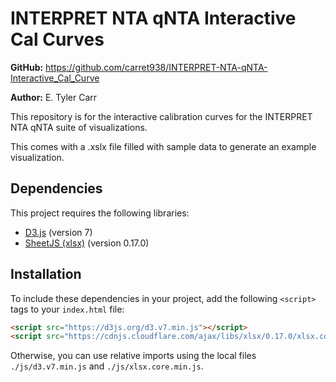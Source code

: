 # INTERPRET NTA qNTA Interactive Cal Curves

**GitHub:** <https://github.com/carret938/INTERPRET-NTA-qNTA-Interactive_Cal_Curve>

**Author:** E. Tyler Carr

This repository is for the interactive calibration curves for the INTERPRET NTA qNTA suite of visualizations.

This comes with a .xslx file filled with sample data to generate an example visualization.

## Dependencies

This project requires the following libraries:

- [D3.js](https://d3js.org/) (version 7)
- [SheetJS (xlsx)](https://sheetjs.com/) (version 0.17.0)

## Installation

To include these dependencies in your project, add the following `<script>` tags to your `index.html` file:

```html
<script src="https://d3js.org/d3.v7.min.js"></script>
<script src="https://cdnjs.cloudflare.com/ajax/libs/xlsx/0.17.0/xlsx.core.min.js"></script>
```

Otherwise, you can use relative imports using the local files `./js/d3.v7.min.js` and `./js/xlsx.core.min.js`.
